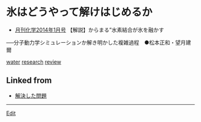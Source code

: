 # 氷はどうやって解けはじめるか


* [月刊化学2014年1月号](https://www.kagakudojin.co.jp/book/b147423.html) 【解説】からまる”水素結合が氷を融かす

──分子動力学シミュレーションか解き明かした複雑過程　●松本正和・望月建爾

[](https://www.kagakudojin.co.jp//images/book/147423.jpg)



[water](water.md) [research](research.md) [review](review.md) 
## Linked from

* [解決した問題](解決した問題.md)


----
[Edit](https://github.com/vitroid/vitroid.github.io/edit/master/MD/氷はどうやって解けはじめるか.md)
